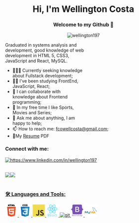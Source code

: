 
<h1 align="center">Hi, I'm Wellington Costa</h1>
<h3 align="center">Welcome to my Github 👋</h3>

<p align="center"> <img src="https://komarev.com/ghpvc/?username=wellington197&label=Profile%20views&color=0e75b6&style=flat" alt="wellington197" /> </p>

<img align="right" alt="GIF" src="https://github.com/abhisheknaiidu/abhisheknaiidu/raw/master/code.gif?raw=true" width="250" height="250" style="border-radius: 50%;">

<p align="left">Graduated in systems analysis and development, good knowledge of web development in HTML 5, CSS3, JavaScript and React, MySQL.</p>

- 👨🏽‍💻 Currently seeking knowledge about Fullstack development;
- 👨‍💻 I've been studying FrontEnd, JavaScript, React;
- 🚀 I can collaborate with knowledge about Frontend programming;
- 🌱 In my free time I like Sports, Movies and Series;
- 💬 Ask me about anything, I am happy to help;
- 📫 How to reach me: fcowellcosta@gmail.com;
- 📝My [Resume](https://github.com/wellington197/wellington197/blob/main/assets/resume/Francisco%20wellington%20costa%20-%202022.pdf) PDF


<h3 align="left">Connect with me:</h3>
<p align="left">

<a href="https://www.linkedin.com/in/wellington197" target="blank">
       <img align="center" src="https://raw.githubusercontent.com/rahuldkjain/github-profile-readme-generator/master/src/images/icons/Social/linked-in-alt.svg"   alt="https://www.linkedin.com/in/wellington197" height="30" width="40" />
</a></br></br>


<div>
  <a href="https://github.com/wellington197"><img height="170em" src="https://github-readme-stats.vercel.app/api?username=wellington197&show_icons=true&theme=radical&include_all_commits=true&count_private=true"/><img height="170em" src="https://github-readme-stats.vercel.app/api/top-langs/?username=wellington197&layout=compact&langs_count=7&theme=radical"/>
</div>
</br>
<h3 align="left">🛠️ Languages and Tools:</h3>
<p align="left"> 

<a href="https://www.w3.org/html/" target="_blank"> <img src="https://raw.githubusercontent.com/devicons/devicon/master/icons/html5/html5-original-wordmark.svg" alt="html5" width="40" height="40"/> </a>
<a href="https://www.w3schools.com/css/" target="_blank"> <img src="https://raw.githubusercontent.com/devicons/devicon/master/icons/css3/css3-original-wordmark.svg" alt="css3" width="40" height="40"/> </a> 
<a href="https://developer.mozilla.org/en-US/docs/Web/JavaScript" target="_blank"> <img src="https://raw.githubusercontent.com/devicons/devicon/master/icons/javascript/javascript-original.svg" alt="javascript" width="40" height="40"/> </a> 
 <a href="https://reactjs.org/" target="_blank"> <img src="https://raw.githubusercontent.com/devicons/devicon/master/icons/react/react-original-wordmark.svg" alt="react" width="40" height="40"/>
 <a href="https://git-scm.com/" target="_blank"> <img src="https://www.vectorlogo.zone/logos/git-scm/git-scm-icon.svg" alt="git" width="40" height="40"/> </a> 
<a href="https://getbootstrap.com" target="_blank"> <img src="https://raw.githubusercontent.com/devicons/devicon/master/icons/bootstrap/bootstrap-plain-wordmark.svg" alt="bootstrap" width="40" height="40"/> </a> 
<a href="https://www.mysql.com/" target="_blank"> <img src="https://raw.githubusercontent.com/devicons/devicon/master/icons/mysql/mysql-original-wordmark.svg" alt="mysql" width="40" height="40"/> </a>


